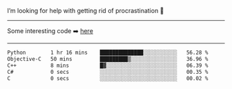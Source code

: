 I’m looking for help with getting rid of procrastination 🤔

-----

Some interesting code :arrow_right: [here](https://github.com/zhen8838/playground)

-----

<!--START_SECTION:waka-->

```txt
Python        1 hr 16 mins    ██████████████░░░░░░░░░░░   56.28 %
Objective-C   50 mins         █████████▒░░░░░░░░░░░░░░░   36.96 %
C++           8 mins          █▓░░░░░░░░░░░░░░░░░░░░░░░   06.39 %
C#            0 secs          ░░░░░░░░░░░░░░░░░░░░░░░░░   00.35 %
C             0 secs          ░░░░░░░░░░░░░░░░░░░░░░░░░   00.02 %
```

<!--END_SECTION:waka-->

<!--
**zhen8838/zhen8838** is a ✨ _special_ ✨ repository because its `README.md` (this file) appears on your GitHub profile.

Here are some ideas to get you started:

- 🔭 I’m currently working on ...
- 🌱 I’m currently learning ...
- 👯 I’m looking to collaborate on ...
 ...
- 💬 Ask me about ...
- 📫 How to reach me: ...
- 😄 Pronouns: ...
- ⚡ Fun fact: ...
-->
